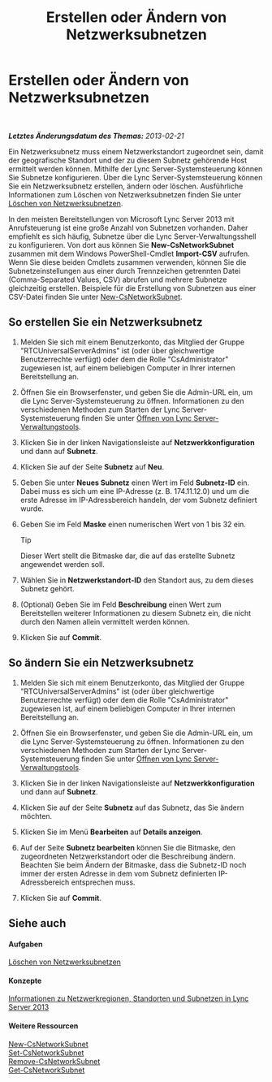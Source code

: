 ﻿---
title: Erstellen oder Ändern von Netzwerksubnetzen
TOCTitle: Erstellen oder Ändern von Netzwerksubnetzen
ms:assetid: 1ba8c4e3-fbc7-4758-88ac-d651fef17bed
ms:mtpsurl: https://technet.microsoft.com/de-de/library/Gg520957(v=OCS.15)
ms:contentKeyID: 49293340
ms.date: 05/19/2016
mtps_version: v=OCS.15
ms.translationtype: HT
---

# Erstellen oder Ändern von Netzwerksubnetzen

 

_**Letztes Änderungsdatum des Themas:** 2013-02-21_

Ein Netzwerksubnetz muss einem Netzwerkstandort zugeordnet sein, damit der geografische Standort und der zu diesem Subnetz gehörende Host ermittelt werden können. Mithilfe der Lync Server-Systemsteuerung können Sie Subnetze konfigurieren. Über die Lync Server-Systemsteuerung können Sie ein Netzwerksubnetz erstellen, ändern oder löschen. Ausführliche Informationen zum Löschen von Netzwerksubnetzen finden Sie unter [Löschen von Netzwerksubnetzen](lync-server-2013-deleting-network-subnets.md).

In den meisten Bereitstellungen von Microsoft Lync Server 2013 mit Anrufsteuerung ist eine große Anzahl von Subnetzen vorhanden. Daher empfiehlt es sich häufig, Subnetze über die Lync Server-Verwaltungsshell zu konfigurieren. Von dort aus können Sie **New-CsNetworkSubnet** zusammen mit dem Windows PowerShell-Cmdlet **Import-CSV** aufrufen. Wenn Sie diese beiden Cmdlets zusammen verwenden, können Sie die Subnetzeinstellungen aus einer durch Trennzeichen getrennten Datei (Comma-Separated Values, CSV) abrufen und mehrere Subnetze gleichzeitig erstellen. Beispiele für die Erstellung von Subnetzen aus einer CSV-Datei finden Sie unter [New-CsNetworkSubnet](new-csnetworksubnet.md).

## So erstellen Sie ein Netzwerksubnetz

1.  Melden Sie sich mit einem Benutzerkonto, das Mitglied der Gruppe "RTCUniversalServerAdmins" ist (oder über gleichwertige Benutzerrechte verfügt) oder dem die Rolle "CsAdministrator" zugewiesen ist, auf einem beliebigen Computer in Ihrer internen Bereitstellung an.

2.  Öffnen Sie ein Browserfenster, und geben Sie die Admin-URL ein, um die Lync Server-Systemsteuerung zu öffnen. Informationen zu den verschiedenen Methoden zum Starten der Lync Server-Systemsteuerung finden Sie unter [Öffnen von Lync Server-Verwaltungstools](lync-server-2013-open-lync-server-administrative-tools.md).

3.  Klicken Sie in der linken Navigationsleiste auf **Netzwerkkonfiguration** und dann auf **Subnetz**.

4.  Klicken Sie auf der Seite **Subnetz** auf **Neu**.

5.  Geben Sie unter **Neues Subnetz** einen Wert im Feld **Subnetz-ID** ein. Dabei muss es sich um eine IP-Adresse (z. B. 174.11.12.0) und um die erste Adresse im IP-Adressbereich handeln, der vom Subnetz definiert wurde.

6.  Geben Sie im Feld **Maske** einen numerischen Wert von 1 bis 32 ein.
    

    > [!TIP]
    > Dieser Wert stellt die Bitmaske dar, die auf das erstellte Subnetz angewendet werden soll.



7.  Wählen Sie in **Netzwerkstandort-ID** den Standort aus, zu dem dieses Subnetz gehört.

8.  (Optional) Geben Sie im Feld **Beschreibung** einen Wert zum Bereitstellen weiterer Informationen zu diesem Subnetz ein, die nicht durch den Namen allein vermittelt werden können.

9.  Klicken Sie auf **Commit**.

## So ändern Sie ein Netzwerksubnetz

1.  Melden Sie sich mit einem Benutzerkonto, das Mitglied der Gruppe "RTCUniversalServerAdmins" ist (oder über gleichwertige Benutzerrechte verfügt) oder dem die Rolle "CsAdministrator" zugewiesen ist, auf einem beliebigen Computer in Ihrer internen Bereitstellung an.

2.  Öffnen Sie ein Browserfenster, und geben Sie die Admin-URL ein, um die Lync Server-Systemsteuerung zu öffnen. Informationen zu den verschiedenen Methoden zum Starten der Lync Server-Systemsteuerung finden Sie unter [Öffnen von Lync Server-Verwaltungstools](lync-server-2013-open-lync-server-administrative-tools.md).

3.  Klicken Sie in der linken Navigationsleiste auf **Netzwerkkonfiguration** und dann auf **Subnetz**.

4.  Klicken Sie auf der Seite **Subnetz** auf das Subnetz, das Sie ändern möchten.

5.  Klicken Sie im Menü **Bearbeiten** auf **Details anzeigen**.

6.  Auf der Seite **Subnetz bearbeiten** können Sie die Bitmaske, den zugeordneten Netzwerkstandort oder die Beschreibung ändern. Beachten Sie beim Ändern der Bitmaske, dass die Subnetz-ID noch immer der ersten Adresse in dem vom Subnetz definierten IP-Adressbereich entsprechen muss.

7.  Klicken Sie auf **Commit**.

## Siehe auch

#### Aufgaben

[Löschen von Netzwerksubnetzen](lync-server-2013-deleting-network-subnets.md)  

#### Konzepte

[Informationen zu Netzwerkregionen, Standorten und Subnetzen in Lync Server 2013](lync-server-2013-about-network-regions-sites-and-subnets.md)  

#### Weitere Ressourcen

[New-CsNetworkSubnet](new-csnetworksubnet.md)  
[Set-CsNetworkSubnet](set-csnetworksubnet.md)  
[Remove-CsNetworkSubnet](remove-csnetworksubnet.md)  
[Get-CsNetworkSubnet](get-csnetworksubnet.md)

